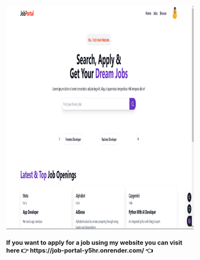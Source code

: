 <img src="https://github.com/Code2With-Pratik/Job-Portal/blob/main/image.png?raw=true" alt="Girl in a jacket"  height="600">

<h3> If you want to apply for a job using my website you can visit here 👉 https://job-portal-y5hr.onrender.com/ 👈 </h3>
